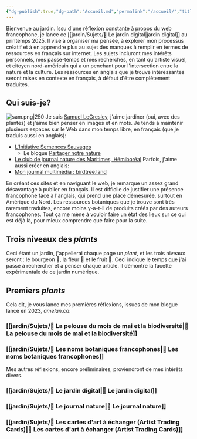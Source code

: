 ```yaml
---
{"dg-publish":true,"dg-path":"Accueil.md","permalink":"/accueil/","title":"Accueil - Jardin digital","hide":true,"tags":["gardenEntry"]}
---
```


Bienvenue au jardin.
Issu d'une réflexion constante à propos du web francophone, je lance ce [[jardin/Sujets/🌱 Le jardin digital\|jardin digital]] au printemps 2025.
Il vise à organiser ma pensée, à explorer mon processus créatif et à en apprendre plus au sujet des manques à remplir en termes de ressources en français sur internet. 
Les sujets incluront mes intérêts personnels, mes passe-temps et mes recherches, en tant qu'artiste visuel, et citoyen nord-américain qui a un penchant pour l'intersection entre la nature et la culture. Les ressources en anglais que je trouve intéressantes seront mises en contexte en français, à défaut d'être complètement traduites.
## Qui suis-je?
![sam.png|250](/img/user/Images/sam.png)
Je suis [Samuel LeGresley](https://samlegresley.com), j'aime jardiner (oui, avec des plantes) et j'aime bien penser en images et en mots. Je tends à maintenir plusieurs espaces sur le Web dans mon temps libre, en français (que je traduis aussi en anglais):

- [L'Initiative Semences Sauvages](https://semencessauvages.org)
	- Le blogue [Partager notre nature](https://nature.semencessauvages.org/)
- [Le club de journal nature des Maritimes, Hémiboréal](https://hemiboreal.com/fr/)
Parfois, j'aime aussi créer en anglais:
- [Mon journal multimédia : birdtree.land](https://birdtree.land)

En créant ces sites et en naviguant le web, je remarque un assez grand désavantage à publier en français. Il est difficile de justifier une présence francophone face à l'anglais, qui prend une place démesurée, surtout en Amérique du Nord. Les ressources botaniques que je trouve sont très rarement traduites, encore moins y-a-t-il de produits créés par des auteurs francophones.
Tout ça me mène à vouloir faire un état des lieux sur ce qui est déjà là, pour mieux comprendre que faire pour la suite.
## Trois niveaux des *plants*
Ceci étant un jardin, j'appellerai chaque page un *plant*, et les trois niveaux seront : le bourgeon 🌱, la fleur 🌼 et le fruit 🍅.
Ceci indique le temps que j'ai passé à rechercher et à penser chaque article. Il démontre la facette expérimentale de ce jardin numérique. 
## Premiers *plants*
Cela dit, je vous lance mes premières réflexions, issues de mon blogue lancé en 2023, *amelan.ca*: 
### [[jardin/Sujets/🍅 La pelouse du mois de mai et la biodiversité\|🍅 La pelouse du mois de mai et la biodiversité]]
### [[jardin/Sujets/🌼 Les noms botaniques francophones\|🌼 Les noms botaniques francophones]]

Mes autres réflexions, encore préliminaires, proviendront de mes intérêts divers.
### [[jardin/Sujets/🌱 Le jardin digital\|🌱 Le jardin digital]]
### [[jardin/Sujets/🌱 Le journal nature\|🌱 Le journal nature]]
### [[jardin/Sujets/🌱 Les cartes d'art à échanger (Artist Trading Cards)\|🌱 Les cartes d'art à échanger (Artist Trading Cards)]]